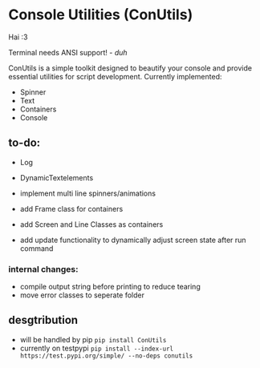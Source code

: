 # Console Utilities (ConUtils)

Hai :3 

Terminal needs ANSI support! - *duh*

ConUtils is a simple toolkit designed to beautify your console and provide essential utilities for script development.
Currently implemented:

- Spinner
- Text
- Containers
- Console

## to-do:

- Log 
- DynamicTextelements

- implement multi line spinners/animations
- add Frame class for containers
- add Screen and Line Classes as containers

- add update functionality to dynamically adjust screen state after run command

### internal changes:

- compile output string before printing to reduce tearing
- move error classes to seperate folder

## desgtribution

- will be handled by pip ```pip install ConUtils```
- currently on testpypi ```pip install --index-url https://test.pypi.org/simple/ --no-deps conutils```
